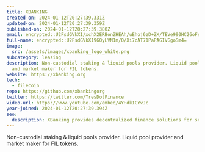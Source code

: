 ```yaml
---
title: XBANKING
created-on: 2024-01-12T20:27:39.331Z
updated-on: 2024-01-12T20:27:39.359Z
published-on: 2024-01-12T20:27:39.380Z
email: encrypted::U2FsdGVkX1/xchX2ERBonZHEAh/uEhoj6zD+ZX/TEVe990HC26oFskap5/7gMs8F
full-name: encrypted::U2FsdGVkX19GOyLVN1m/0/Xi7cAT71PaPAGIVGgoSm4=
image:
  src: /assets/images/xbanking_logo_white.png
subcategory: leasing
description: Non-custodial staking & liquid pools provider. Liquid pool provider
  and market maker for FIL tokens.
website: https://xbanking.org
tech:
  - filecoin
repo: https://github.com/xbankingorg
twitter: https://twitter.com/TresDotFinance
video-url: https://www.youtube.com/embed/4YHdkICYvJc
year-joined: 2024-01-12T20:27:39.394Z
seo:
  description: XBanking provides decentralized finance solutions for secure transactions.
---
```


Non-custodial staking & liquid pools provider. Liquid pool provider and market maker for FIL tokens.
